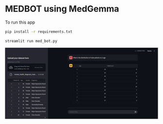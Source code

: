 # MEDBOT using MedGemma

To run this app 

```bash
pip install -r requirements.txt
```

```bash
streamlit run med_bot.py
```

![alt text](image.png)